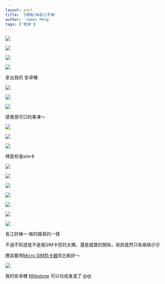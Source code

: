 ```yaml
---
layout: post
title: '[開箱]偽長江手機'
author: 'James Peng'
tags: ['敗家']
---
```


![](https://lh6.googleusercontent.com/-oHoJ6WCEG2U/TshMqjiDyQI/AAAAAAAALxw/3inRptS1ZMY/s1024/IMG_9913_%2525E8%2525AA%2525BF%2525E6%252595%2525B4%2525E5%2525A4%2525A7%2525E5%2525B0%25258F.JPG)

![](https://lh4.googleusercontent.com/-RP9jH79L-kI/TshMuQnmE2I/AAAAAAAALyw/W17ZtzLxITI/s720/IMG_9920_%2525E8%2525AA%2525BF%2525E6%252595%2525B4%2525E5%2525A4%2525A7%2525E5%2525B0%25258F.JPG)

![](https://lh5.googleusercontent.com/-uHd6wwL98TA/TshMzuWCmCI/AAAAAAAAL0E/G-p354z61TY/s720/IMG_9929_%2525E8%2525AA%2525BF%2525E6%252595%2525B4%2525E5%2525A4%2525A7%2525E5%2525B0%25258F.JPG)

![](https://lh5.googleusercontent.com/-j3EK5UQZcis/TshMziO-TPI/AAAAAAAALz8/lxP6Uv6p8go/s1024/IMG_9931_%2525E8%2525AA%2525BF%2525E6%252595%2525B4%2525E5%2525A4%2525A7%2525E5%2525B0%25258F.JPG)

拿出我的 安卓機

![](https://lh3.googleusercontent.com/-Hg_xKo2YCTQ/TshM1FGSkdI/AAAAAAAAL0c/oiOY4ksVCA0/s720/IMG_9934_%2525E8%2525AA%2525BF%2525E6%252595%2525B4%2525E5%2525A4%2525A7%2525E5%2525B0%25258F.JPG)

![](https://lh4.googleusercontent.com/-KKYo4QV42e8/TshM78D0wEI/AAAAAAAAL10/8gYtZevlRjQ/s1024/IMG_9947_%2525E8%2525AA%2525BF%2525E6%252595%2525B4%2525E5%2525A4%2525A7%2525E5%2525B0%25258F.JPG)

![](https://lh4.googleusercontent.com/-I_sGP0UNo74/TshM-Tj2Z3I/AAAAAAAAL2M/81OeCvo3p_c/s1024/IMG_9951_%2525E8%2525AA%2525BF%2525E6%252595%2525B4%2525E5%2525A4%2525A7%2525E5%2525B0%25258F.JPG)

感覺很可口的果凍～

![](https://lh4.googleusercontent.com/-GiYuvG3LmqM/TshM_5DQ8rI/AAAAAAAAL2g/CoKnqAq_uqg/s1024/IMG_9954_%2525E8%2525AA%2525BF%2525E6%252595%2525B4%2525E5%2525A4%2525A7%2525E5%2525B0%25258F.JPG)

![](https://lh6.googleusercontent.com/-CS0EeOp1qO8/TshNAuvLlRI/AAAAAAAAL2s/bapWuIgqpRw/s1024/IMG_9956_%2525E8%2525AA%2525BF%2525E6%252595%2525B4%2525E5%2525A4%2525A7%2525E5%2525B0%25258F.JPG)

![](https://lh6.googleusercontent.com/-OaP296Vmh7M/TshNA48aOLI/AAAAAAAAL2w/0VOlhPW4RS8/s1024/IMG_9957_%2525E8%2525AA%2525BF%2525E6%252595%2525B4%2525E5%2525A4%2525A7%2525E5%2525B0%25258F.JPG)

裡面有張sim卡

![](https://lh3.googleusercontent.com/-yizQ2y9Jrlo/TshNCXSNB6I/AAAAAAAAL3Q/SiFr912YmCk/s1024/IMG_9960_%2525E8%2525AA%2525BF%2525E6%252595%2525B4%2525E5%2525A4%2525A7%2525E5%2525B0%25258F.JPG)

![](https://lh6.googleusercontent.com/-_y5Rb6ICsuk/TshNC5aWCSI/AAAAAAAAL3M/nijJW-pzgwE/s1024/IMG_9961_%2525E8%2525AA%2525BF%2525E6%252595%2525B4%2525E5%2525A4%2525A7%2525E5%2525B0%25258F.JPG)

![](https://lh5.googleusercontent.com/-TjgWu4ZKsGs/TshNEDRI_SI/AAAAAAAAL3c/zeowrb8pYpY/s1024/IMG_9963_%2525E8%2525AA%2525BF%2525E6%252595%2525B4%2525E5%2525A4%2525A7%2525E5%2525B0%25258F.JPG)

![](https://lh6.googleusercontent.com/-M5HjODDCJgs/TshNFZ5kABI/AAAAAAAAL3s/_q3TTO6gzZI/s1024/IMG_9966_%2525E8%2525AA%2525BF%2525E6%252595%2525B4%2525E5%2525A4%2525A7%2525E5%2525B0%25258F.JPG)

![](https://lh3.googleusercontent.com/-SokYkP13EOE/TshNKt7It1I/AAAAAAAAL4w/WOq8WlBy1fQ/s1024/IMG_9974_%2525E8%2525AA%2525BF%2525E6%252595%2525B4%2525E5%2525A4%2525A7%2525E5%2525B0%25258F.JPG)

![](https://lh6.googleusercontent.com/-PoDRfNF4cHA/TshNMaSUi0I/AAAAAAAAL5E/SuGLAa3uEAc/s1024/IMG_9977_%2525E8%2525AA%2525BF%2525E6%252595%2525B4%2525E5%2525A4%2525A7%2525E5%2525B0%25258F.JPG)

![](https://lh3.googleusercontent.com/-VXQaG49g9jQ/TshNQkSYjpI/AAAAAAAAL54/aWXckujv4HA/s720/IMG_9984_%2525E8%2525AA%2525BF%2525E6%252595%2525B4%2525E5%2525A4%2525A7%2525E5%2525B0%25258F.JPG)

長江好棒～ 做的跟真的一樣

不過不知道是不是我SIM卡剪的太爛，還是威寶的關係，收訊竟然只有兩格＠＠

應該要用[Micro
SIM剪卡器](http://goods.ruten.com.tw/item/show?21111218034295)剪比較好～

![](https://lh4.googleusercontent.com/-dQgkkAvYDHM/TshNO8xYknI/AAAAAAAAL5s/rmGtoCggTIg/s720/IMG_9983_%2525E8%2525AA%2525BF%2525E6%252595%2525B4%2525E5%2525A4%2525A7%2525E5%2525B0%25258F.JPG)

我的安卓機
[Milestone](http://goods.ruten.com.tw/item/show?21110276747862)
可以功成身退了 @@


